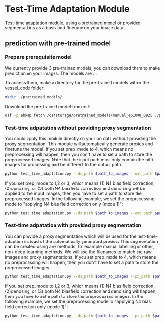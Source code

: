 # **Test-Time Adaptation Module**
Test-time adaptation module, using a pretrained model or provided segmentations as a basis and finetune on your image data. 
## **prediction with pre-trained model**
### **Prepare prerequisite model**
We currently provide 3 pre-trained models, you can download them to make prediction on your images. The models are ... 

To access them, make a directory for the pre-trained models within the vessel_code folder:
```bash
mkdir ./pretrained_models/
```
Download the pre-trained model from osf:

```bash
osf -p abk4p fetch /osfstorage/pretrained_models/manual_ep1000_0925 ./pretrained_models/manual_ep1000_0925
```


### **Test-time adpatation without providing proxy segmentation**
You could apply this module directly on your on data without providing the proxy segmentation. This module will automatically generate proxies and finetune the model.
If you set prep_mode to 4, which means no preprocessing will happen, then you don't have to set a path to store the preprocessed images. Note that the input path must only contain the nifti images for processing and be different to the output path.

```bash
python test_time_adaptation.py --ds_path $path_to_images --out_path $path_to_output --pretrained $path_to_pretrained_model --prep_mode 4 --ep $n_epochs --lr 1e-3 
```

If you set prep_mode to 1,2 or 3, which means (1) N4 bias field correction, (2)denosing, or (3) both N4 biasfield correction and denoising will be applied to the input images, then you have to set a path to store the preprocessed images. In the following example, we set the preprocessing mode to "applying N4 bias field correction only (mode 1)":

```bash
python test_time_adaptation.py --ds_path $path_to_images --out_path $path_to_output --ps_path $path_to_preprocessed_images --pretrained $path_to_pretrained_model --prep_mode 1 --ep $n_epochs --lr 1e-3 
```
### **Test-time adpatation with provided proxy segmentation**
You can provide a proxy segmentation which will be used for the test-time-adaption instead of the automatically generated proxies. This segmentation can be created using any methods, for example manual labelling or other, non-deep-learning methods. We will use the filenames to match the raw images and proxy segmentations. If you set prep_mode to 4, which means no preprocessing will happen, then you don't have to set a path to store the preprocessed images. 

```bash
python test_time_adaptation.py --ds_path $path_to_images --px_path $path_to_proxy_labels --out_path $path_to_output --pretrained $path_to_pretrained_model --prep_mode 4 --ep $n_epochs  --lr 1e-3
```
 If you set prep_mode to 1,2 or 3, which means (1) N4 bias field correction, (2)denosing, or (3) both N4 biasfield correction and denoising will happen, then you have to set a path to store the preprocessed images. In the following example, we set the preprocessing mode to "applying N4 bias field correction only (mode 1)":

```bash
python test_time_adaptation.py --ds_path $path_to_images --px_path $path_to_proxy_labels --out_path $path_to_output --ps_path $path_to_preprocessed_images --pretrained $path_to_pretrained_model --prep_mode 1 --ep $n_epochs --lr 1e-3 
```
